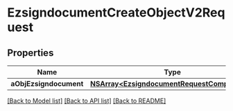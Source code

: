 # EzsigndocumentCreateObjectV2Request

## Properties
Name | Type | Description | Notes
------------ | ------------- | ------------- | -------------
**aObjEzsigndocument** | [**NSArray&lt;EzsigndocumentRequestCompound&gt;***](EzsigndocumentRequestCompound.md) |  | 

[[Back to Model list]](../README.md#documentation-for-models) [[Back to API list]](../README.md#documentation-for-api-endpoints) [[Back to README]](../README.md)


